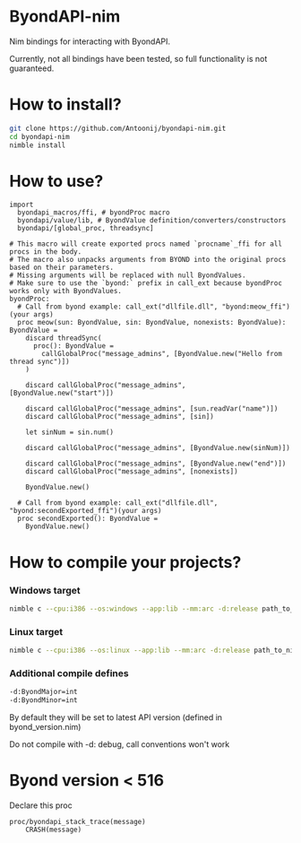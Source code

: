 # ByondAPI-nim
Nim bindings for interacting with ByondAPI.

Currently, not all bindings have been tested, so full functionality is not guaranteed.

# How to install?

```bash
git clone https://github.com/Antoonij/byondapi-nim.git
cd byondapi-nim
nimble install
```

# How to use?
```
import 
  byondapi_macros/ffi, # byondProc macro
  byondapi/value/lib, # ByondValue definition/converters/constructors
  byondapi/[global_proc, threadsync]

# This macro will create exported procs named `procname`_ffi for all procs in the body.
# The macro also unpacks arguments from BYOND into the original procs based on their parameters.
# Missing arguments will be replaced with null ByondValues.
# Make sure to use the `byond:` prefix in call_ext because byondProc works only with ByondValues.
byondProc:
  # Call from byond example: call_ext("dllfile.dll", "byond:meow_ffi")(your args)
  proc meow(sun: ByondValue, sin: ByondValue, nonexists: ByondValue): ByondValue =
    discard threadSync(
      proc(): ByondValue = 
        callGlobalProc("message_admins", [ByondValue.new("Hello from thread sync")])
    )

    discard callGlobalProc("message_admins", [ByondValue.new("start")])

    discard callGlobalProc("message_admins", [sun.readVar("name")])
    discard callGlobalProc("message_admins", [sin])

    let sinNum = sin.num()

    discard callGlobalProc("message_admins", [ByondValue.new(sinNum)])

    discard callGlobalProc("message_admins", [ByondValue.new("end")])
    discard callGlobalProc("message_admins", [nonexists])

    ByondValue.new()

  # Call from byond example: call_ext("dllfile.dll", "byond:secondExported_ffi")(your args)
  proc secondExported(): ByondValue = 
    ByondValue.new()
```

# How to compile your projects?

### Windows target
```bash
nimble c --cpu:i386 --os:windows --app:lib --mm:arc -d:release path_to_nim_file.nim
```

### Linux target
```bash
nimble c --cpu:i386 --os:linux --app:lib --mm:arc -d:release path_to_nim_file.nim
```

### Additional compile defines

```bash
-d:ByondMajor=int
-d:ByondMinor=int
```

By default they will be set to latest API version (defined in byond_version.nim)

Do not compile with -d: debug, call conventions won't work

# Byond version < 516

Declare this proc

```
proc/byondapi_stack_trace(message)
	CRASH(message)
```
